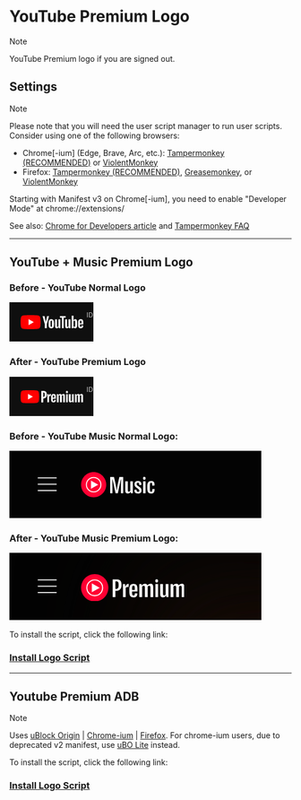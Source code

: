 # YouTube Premium Logo

> [!NOTE]
> YouTube Premium logo if you are signed out.

## Settings

> [!NOTE]
> Please note that you will need the user script manager to run user scripts. Consider using one of the following browsers:
> - Chrome[-ium] (Edge, Brave, Arc, etc.): [Tampermonkey (RECOMMENDED)](https://chrome.google.com/webstore/detail/tampermonkey/dhdgffkkebhmkfjojejmpbldmpobfkfo) or [ViolentMonkey](https://chrome.google.com/webstore/detail/violent-monkey/jinjaccalgkegednnccohejagnlnfdag)
> - Firefox: [Tampermonkey (RECOMMENDED)](https://addons.mozilla.org/firefox/addon/tampermonkey/), [Greasemonkey](https://addons.mozilla.org/firefox/addon/greasemonkey/), or [ViolentMonkey](https://addons.mozilla.org/firefox/addon/violentmonkey/)
>
> Starting with Manifest v3 on Chrome[-ium], you need to enable "Developer Mode" at chrome://extensions/
>
> See also: [Chrome for Developers article](https://developer.chrome.com/docs/extensions/reference/api/userScripts) and [Tampermonkey FAQ](https://www.tampermonkey.net/faq.php#Q209)

---

## YouTube + Music Premium Logo

### Before - YouTube Normal Logo
![Before - YouTube Normal Logo](Docs/yb.png)

### After - YouTube Premium Logo
![After - YouTube Premium Logo](Docs/yb%20pre.png)

### Before - YouTube Music Normal Logo:
![Before - YouTube Music Normal Logo](Docs/yb%20music.png)

### After - YouTube Music Premium Logo:
![After - YouTube Music Premium Logo](Docs/yb%20music%20pre.png)

To install the script, click the following link:
### [Install Logo Script](https://github.com/chokiproai/Youtube-Premium/raw/refs/heads/main/Youtube-Premium-Logo.user.js)

---

## Youtube Premium ADB

> [!NOTE]
> Uses [uBlock Origin](https://ublockorigin.com/) | [Chrome-ium](https://chromewebstore.google.com/detail/ublock-origin/cjpalhdlnbpafiamejdnhcphjbkeiagm) | [Firefox](https://addons.mozilla.org/en-US/firefox/addon/ublock-origin). For chrome-ium users, due to deprecated v2 manifest, use [uBO Lite](https://chromewebstore.google.com/detail/ublock-origin-lite/ddkjiahejlhfcafbddmgiahcphecmpfh) instead.

To install the script, click the following link:
### [Install Logo Script](https://github.com/chokiproai/Youtube-Premium/raw/refs/heads/main/Youtube-Premium-ADB.user.js)
